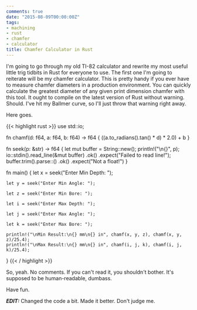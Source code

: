 ```yaml
---
comments: true
date: "2015-08-09T00:00:00Z"
tags:
- machining
- rust
- chamfer
- calculator
title: Chamfer Calculator in Rust
---
```


I'm going to go through my old TI-82 calculator and rewrite my most
useful little trig tidbits in Rust for everyone to use. The first one
I'm going to reiterate will be my chamfer calculator. This is pretty
handy if you ever have to measure chamfer diameters in a production
environment. You can quickly calculate the greatest diameter of any
given print dimension chamfer with this tool. It ought to compile on the
latest version of Rust without warning. Should. I've hit my Ballmer
curve, so I'll just throw that warning right away.

Here goes.

{{< highlight rust >}}
use std::io;

fn chamf(d: f64, a: f64, b: f64) -> f64 {
    ((a.to_radians().tan() * d) * 2.0) + b
}

fn seek(p: &str) -> f64 {
    let mut buffer = String::new();
    println!("\n{}", p);
    io::stdin().read_line(&mut buffer)
               .ok()
               .expect("Failed to read line!");
    buffer.trim().parse::<f64>()
                 .ok()
                 .expect("Not a float!")
}

fn main() {
    let x = seek("Enter Min Depth: ");

    let y = seek("Enter Min Angle: ");

    let z = seek("Enter Min Bore: ");

    let i = seek("Enter Max Depth: ");

    let j = seek("Enter Max Angle: ");

    let k = seek("Enter Max Bore: ");

    println!("\nMin Result:\n{} mm\n{} in", chamf(x, y, z), chamf(x, y, z)/25.4); 
    println!("\nMax Result:\n{} mm\n{} in", chamf(i, j, k), chamf(i, j, k)/25.4);
}
{{< / highlight >}}

So, yeah. No comments. If you can't read it, you shouldn't bother. It's
supposed to be human-readable, dumbass.

Have fun.

_**EDIT:**_ Changed the code a bit. Made it better. Don't judge me.
